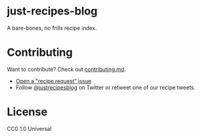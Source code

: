 # just-recipes-blog

A bare-bones, no frills recipe index.

# Contributing

Want to contribute? Check out [contributing.md](contributing.md).

* [Open a "recipe request" issue](https://github.com/ngerakines/just-recipes-blog/issues/new?assignees=&labels=recipe&template=recipe-request.md&title=Recipe+request)
* Follow [@justrecipesblog](https://twitter.com/justrecipesblog) on Twitter or retweet one of our recipe tweets.

# License

CC0 1.0 Universal
